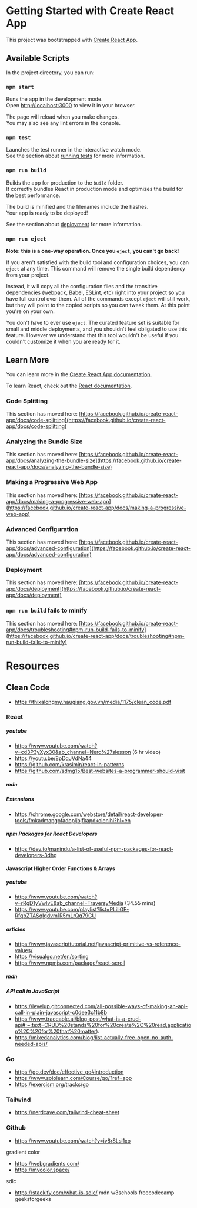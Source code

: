 # Getting Started with Create React App

This project was bootstrapped with [Create React App](https://github.com/facebook/create-react-app).

## Available Scripts

In the project directory, you can run:

### `npm start`

Runs the app in the development mode.\
Open [http://localhost:3000](http://localhost:3000) to view it in your browser.

The page will reload when you make changes.\
You may also see any lint errors in the console.

### `npm test`

Launches the test runner in the interactive watch mode.\
See the section about [running tests](https://facebook.github.io/create-react-app/docs/running-tests) for more information.

### `npm run build`

Builds the app for production to the `build` folder.\
It correctly bundles React in production mode and optimizes the build for the best performance.

The build is minified and the filenames include the hashes.\
Your app is ready to be deployed!

See the section about [deployment](https://facebook.github.io/create-react-app/docs/deployment) for more information.

### `npm run eject`

**Note: this is a one-way operation. Once you `eject`, you can't go back!**

If you aren't satisfied with the build tool and configuration choices, you can `eject` at any time. This command will remove the single build dependency from your project.

Instead, it will copy all the configuration files and the transitive dependencies (webpack, Babel, ESLint, etc) right into your project so you have full control over them. All of the commands except `eject` will still work, but they will point to the copied scripts so you can tweak them. At this point you're on your own.

You don't have to ever use `eject`. The curated feature set is suitable for small and middle deployments, and you shouldn't feel obligated to use this feature. However we understand that this tool wouldn't be useful if you couldn't customize it when you are ready for it.

## Learn More

You can learn more in the [Create React App documentation](https://facebook.github.io/create-react-app/docs/getting-started).

To learn React, check out the [React documentation](https://reactjs.org/).

### Code Splitting

This section has moved here: [https://facebook.github.io/create-react-app/docs/code-splitting](https://facebook.github.io/create-react-app/docs/code-splitting)

### Analyzing the Bundle Size

This section has moved here: [https://facebook.github.io/create-react-app/docs/analyzing-the-bundle-size](https://facebook.github.io/create-react-app/docs/analyzing-the-bundle-size)

### Making a Progressive Web App

This section has moved here: [https://facebook.github.io/create-react-app/docs/making-a-progressive-web-app](https://facebook.github.io/create-react-app/docs/making-a-progressive-web-app)

### Advanced Configuration

This section has moved here: [https://facebook.github.io/create-react-app/docs/advanced-configuration](https://facebook.github.io/create-react-app/docs/advanced-configuration)

### Deployment

This section has moved here: [https://facebook.github.io/create-react-app/docs/deployment](https://facebook.github.io/create-react-app/docs/deployment)

### `npm run build` fails to minify

This section has moved here: [https://facebook.github.io/create-react-app/docs/troubleshooting#npm-run-build-fails-to-minify](https://facebook.github.io/create-react-app/docs/troubleshooting#npm-run-build-fails-to-minify)


# Resources

## Clean Code

- https://thixalongmy.haugiang.gov.vn/media/1175/clean_code.pdf

### React

##### youtube

- https://www.youtube.com/watch?v=cd3P3yXyx30&ab_channel=Nerd%27slesson (6 hr video)
- https://youtu.be/8pDqJVdNa44
- https://github.com/krasimir/react-in-patterns
- https://github.com/sdmg15/Best-websites-a-programmer-should-visit

##### mdn

##### Extensions

- https://chrome.google.com/webstore/detail/react-developer-tools/fmkadmapgofadopljbjfkapdkoienihi?hl=en

##### npm Packages for React Developers

- https://dev.to/manindu/a-list-of-useful-npm-packages-for-react-developers-3dhg

#### Javascript Higher Order Functions & Arrays

##### youtube

- https://www.youtube.com/watch?v=rRgD1yVwIvE&ab_channel=TraversyMedia (34.55 mins)
- https://www.youtube.com/playlist?list=PLillGF-RfqbZTASqIqdvm1R5mLrQq79CU

##### articles
- https://www.javascripttutorial.net/javascript-primitive-vs-reference-values/
- https://visualgo.net/en/sorting
- https://www.npmjs.com/package/react-scroll

##### mdn

##### API call in JavaScript

- https://levelup.gitconnected.com/all-possible-ways-of-making-an-api-call-in-plain-javascript-c0dee3c11b8b
- https://www.traceable.ai/blog-post/what-is-a-crud-api#:~:text=CRUD%20stands%20for%20create%2C%20read,application%2C%20for%20that%20matter).
- https://mixedanalytics.com/blog/list-actually-free-open-no-auth-needed-apis/


### Go

- https://go.dev/doc/effective_go#introduction
- https://www.sololearn.com/Course/go/?ref=app
- https://exercism.org/tracks/go

### Tailwind

- https://nerdcave.com/tailwind-cheat-sheet

### Github

- https://www.youtube.com/watch?v=iv8rSLsi1xo

gradient color

- https://webgradients.com/
- https://mycolor.space/ 

sdlc

- https://stackify.com/what-is-sdlc/
mdn
w3schools
freecodecamp
geeksforgeeks
